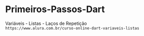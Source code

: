 # Primeiros-Passos-Dart
Variáveis - Listas - Laços de Repetição
<br>
`https://www.alura.com.br/curso-online-dart-variaveis-listas`
